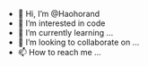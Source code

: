 - 👋 Hi, I’m @Haohorand
- 👀 I’m interested in code
- 🌱 I’m currently learning ...
- 💞️ I’m looking to collaborate on ...
- 📫 How to reach me ...

<!---
Haohorand/Haohorand is a ✨ special ✨ repository because its `README.md` (this file) appears on your GitHub profile.
You can click the Preview link to take a look at your changes.
--->
